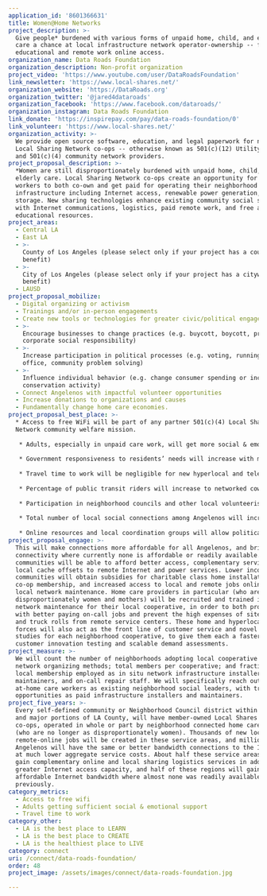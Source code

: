 ```yaml
---
application_id: '8601366631'
title: Women@Home Networks
project_description: >-
  Give people* burdened with various forms of unpaid home, child, and elderly
  care a chance at local infrastructure network operator-ownership -- for better
  educational and remote work online access.
organization_name: Data Roads Foundation
organization_description: Non-profit organization
project_video: 'https://www.youtube.com/user/DataRoadsFoundation'
link_newsletter: 'https://www.local-shares.net/'
organization_website: 'https://DataRoads.org'
organization_twitter: '@jared4dataroads'
organization_facebook: 'https://www.facebook.com/dataroads/'
organization_instagram: Data Roads Foundation
link_donate: 'https://inspirepay.com/pay/data-roads-foundation/0'
link_volunteer: 'https://www.local-shares.net/'
organization_activity: >-
  We provide open source software, education, and legal paperwork for nonprofit
  Local Sharing Network co-ops -- otherwise known as 501(c)(12) Utility Co-ops
  and 501(c)(4) community network providers.
project_proposal_description: >-
  *Women are still disproportionately burdened with unpaid home, child, and
  elderly care. Local Sharing Network co-ops create an opportunity for all care
  workers to both co-own and get paid for operating their neighborhood sharing
  infrastructure including Internet access, renewable power generation, and
  storage. New sharing technologies enhance existing community social sharing
  with Internet communications, logistics, paid remote work, and free all-ages
  educational resources.
project_areas:
  - Central LA
  - East LA
  - >-
    County of Los Angeles (please select only if your project has a countywide
    benefit)
  - >-
    City of Los Angeles (please select only if your project has a citywide
    benefit)
  - LAUSD
project_proposal_mobilize:
  - Digital organizing or activism
  - Trainings and/or in-person engagements
  - Create new tools or technologies for greater civic/political engagement
  - >-
    Encourage businesses to change practices (e.g. buycott, boycott, promote
    corporate social responsibility)
  - >-
    Increase participation in political processes (e.g. voting, running for
    office, community problem solving)
  - >-
    Influence individual behavior (e.g. change consumer spending or increase
    conservation activity)
  - Connect Angelenos with impactful volunteer opportunities
  - Increase donations to organizations and causes
  - Fundamentally change home care economies.
project_proposal_best_place: >-
  * Access to free WiFi will be part of any partner 501(c)(4) Local Shares
  Network community welfare mission. 
   
   * Adults, especially in unpaid care work, will get more social & emotional support in the co-ownership and operation of these networks. 
   
   * Government responsiveness to residents’ needs will increase with more ready access to online government resources. 
   
   * Travel time to work will be negligible for new hyperlocal and telecommuting jobs. 
   
   * Percentage of public transit riders will increase to networked coworking hubs in each neighborhood served, and as a result of more previous vehicle commuters now working from home.
   
   * Participation in neighborhood councils and other local volunteerism will become more convenient as home care workers are allowed to stay nearby all day, with no long commutes between local functions.
   
   * Total number of local social connections among Angelenos will increase with cooperative membership.
   
   * Online resources and local coordination groups will allow political messages and voting process updates to be communicated more readily around each service neighborhood.
project_proposal_engage: >-
  This will make connections more affordable for all Angelenos, and bring
  connectivity where currently none is affordable or readily available. Richer
  communities will be able to afford better access, complementary services, and
  local cache offsets to remote Internet and power services. Lower income
  communities will obtain subsidies for charitable class home installations,
  co-op membership, and increased access to local and remote jobs online or in
  local network maintenance. Home care providers in particular (who are still
  disproportionately women and mothers) will be recruited and trained in routine
  network maintenance for their local cooperative, in order to both provide them
  with better paying on-call jobs and prevent the high expenses of site visits
  and truck rolls from remote service centers. These home and hyperlocal work
  forces will also act as the front line of customer service and novel service
  studies for each neighborhood cooperative, to give them each a faster lead in
  customer innovation testing and scalable demand assessments.
project_measure: >-
  We will count the number of neighborhoods adopting local cooperative sharing
  network organizing methods; total members per cooperative; and fraction of new
  local membership employed as in situ network infrastructure installers,
  maintainers, and on-call repair staff. We will specifically reach out to
  at-home care workers as existing neighborhood social leaders, with training
  opportunities as paid infrastructure installers and maintainers.
project_five_years: >-
  Every self-defined community or Neighborhood Council district within LA City,
  and major portions of LA County, will have member-owned Local Shares Network
  co-ops, operated in whole or part by neighborhood connected home care workers
  (who are no longer as disproportionately women). Thousands of new local and
  remote-online jobs will be created in these service areas, and millions more
  Angelenos will have the same or better bandwidth connections to the Internet
  at much lower aggregate service costs. About half these service areas will
  gain complementary online and local sharing logistics services in addition to
  greater Internet access capacity, and half of these regions will gain
  affordable Internet bandwidth where almost none was readily available
  previously.
category_metrics:
  - Access to free wifi
  - Adults getting sufficient social & emotional support
  - Travel time to work
category_other:
  - LA is the best place to LEARN
  - LA is the best place to CREATE
  - LA is the healthiest place to LIVE
category: connect
uri: /connect/data-roads-foundation/
order: 48
project_image: /assets/images/connect/data-roads-foundation.jpg

---
```

